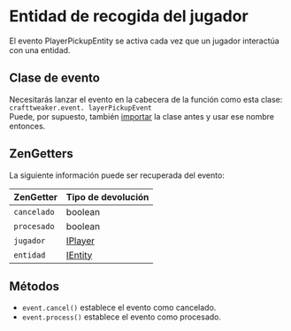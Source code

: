 # Entidad de recogida del jugador

El evento PlayerPickupEntity se activa cada vez que un jugador interactúa con una entidad.

## Clase de evento

Necesitarás lanzar el evento en la cabecera de la función como esta clase:  
`crafttweaker.event. layerPickupEvent`  
Puede, por supuesto, también [importar](/AdvancedFunctions/Import/) la clase antes y usar ese nombre entonces.

## ZenGetters

La siguiente información puede ser recuperada del evento:

| ZenGetter   | Tipo de devolución                    |
| ----------- | ------------------------------------- |
| `cancelado` | boolean                               |
| `procesado` | boolean                               |
| `jugador`   | [IPlayer](/Vanilla/Players/IPlayer/)  |
| `entidad`   | [IEntity](/Vanilla/Entities/IEntity/) |

## Métodos

- `event.cancel()` establece el evento como cancelado.
- `event.process()` establece el evento como procesado.